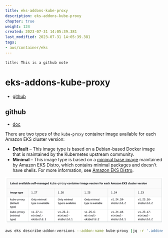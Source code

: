 ```yaml
---
title: eks-addons-kube-proxy
description: eks-addons-kube-proxy
chapter: true
weight: 124
created: 2023-07-31 14:05:39.381
last_modified: 2023-07-31 14:05:39.381
tags: 
- aws/container/eks 
---
```


```ad-attention
title: This is a github note

```

# eks-addons-kube-proxy

- [github](#github)


## github
- [doc](https://docs.aws.amazon.com/eks/latest/userguide/managing-kube-proxy.html)

There are two types of the `kube-proxy` container image available for each Amazon EKS cluster version:
- **Default** – This image type is based on a Debian-based Docker image that is maintained by the Kubernetes upstream community.    
- **Minimal** – This image type is based on a [minimal base image](https://gallery.ecr.aws/eks-distro-build-tooling/eks-distro-minimal-base-iptables) maintained by Amazon EKS Distro, which contains minimal packages and doesn't have shells. For more information, see [Amazon EKS Distro](https://distro.eks.amazonaws.com/).

![eks-addons-kube-proxy-png-1.png](../../git-attachment/eks-addons-kube-proxy-png-1.png)

```sh
aws eks describe-addon-versions --addon-name kube-proxy |jq -r '.addons[].addonVersions[].addonVersion'
```







